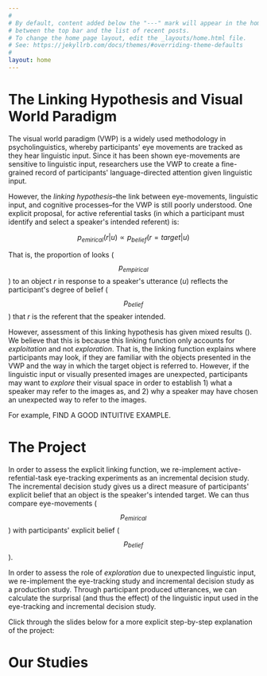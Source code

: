 ```yaml
---
#
# By default, content added below the "---" mark will appear in the home page
# between the top bar and the list of recent posts.
# To change the home page layout, edit the _layouts/home.html file.
# See: https://jekyllrb.com/docs/themes/#overriding-theme-defaults
#
layout: home
---
```



# The Linking Hypothesis and Visual World Paradigm

The visual world paradigm (VWP) is a widely used methodology in psycholinguistics, whereby participants' eye movements are tracked as they hear linguistic input. Since it has been shown eye-movements are sensitive to linguistic input, researchers use the VWP to create a fine-grained record of participants' language-directed attention given linguistic input.


However, the *linking hypothesis*–the link between eye-movements, linguistic input, and cognitive processes–for the VWP is still poorly understood. One explicit proposal, for active referential tasks (in which a participant must identify and select a speaker's intended referent) is:

$$ p_{emirical}(r | u) \propto	p_{belief}(r = target | u) $$

That is, the proportion of looks ($$ p_{empirical} $$) to an object *r* in response to a speaker's utterance (*u*) reflects the participant's degree of belief ($$ p_{belief} $$) that *r* is the referent that the speaker intended.

However, assessment of this linking hypothesis has given mixed results (). We believe that this is because this linking function only accounts for *exploitation* and not *exploration*. That is, the linking function explains where participants may look, if they are familiar with the objects presented in the VWP and the way in which the target object is referred to. However, if the linguistic input or visually presented images are unexpected, participants may want to *explore* their visual space in order to establish 1) what a speaker may refer to the images as, and 2) why a speaker may have chosen an unexpected way to refer to the images.

For example, FIND A GOOD INTUITIVE EXAMPLE.


# The Project

In order to assess the explicit linking function, we re-implement active-refential-task eye-tracking experiments as an incremental decision study. The incremental decision study gives us a direct measure of participants' explicit belief that an object is the speaker's intended target. We can thus compare eye-movements ($$ p_{emirical} $$) with participants' explicit belief ($$ p_{belief} $$).

In order to assess the role of *exploration* due to unexpected linguistic input, we re-implement the eye-tracking study and incremental decision study as a production study. Through participant produced utterances, we can calculate the surprisal (and thus the effect) of the linguistic input used in the eye-tracking and incremental decision study.

Click through the slides below for a more explicit step-by-step explanation of the project:


# Our Studies
